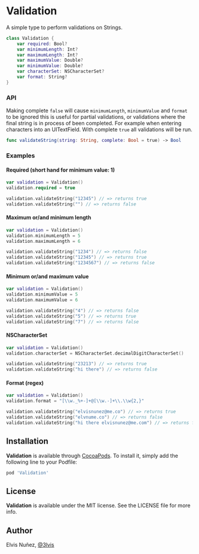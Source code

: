 # Validation

A simple type to perform validations on Strings.

```swift
class Validation {
    var required: Bool?
    var minimumLength: Int?
    var maximumLength: Int?
    var maximumValue: Double?
    var minimumValue: Double?
    var characterSet: NSCharacterSet?
    var format: String?
}
```

### API

Making complete `false` will cause `minimumLength`, `minimumValue` and `format` to be ignored this is useful for partial validations, or validations where the final string is in process of been completed. For example when entering characters into an UITextField. With complete `true` all validations will be run.

```swift
func validateString(string: String, complete: Bool = true) -> Bool
```

### Examples

#### Required (short hand for minimum value: 1)

```swift
var validation = Validation()
validation.required = true

validation.validateString("12345") // => returns true
validation.validateString("") // => returns false
```

#### Maximum or/and minimum length

```swift
var validation = Validation()
validation.minimumLength = 5
validation.maximumLength = 6

validation.validateString("1234") // => returns false
validation.validateString("12345") // => returns true
validation.validateString("1234567") // => returns false
```

#### Minimum or/and maximum value

```swift
var validation = Validation()
validation.minimumValue = 5
validation.maximumValue = 6

validation.validateString("4") // => returns false
validation.validateString("5") // => returns true
validation.validateString("7") // => returns false
```

#### NSCharacterSet

```swift
var validation = Validation()
validation.characterSet = NSCharacterSet.decimalDigitCharacterSet()

validation.validateString("23213") // => returns true
validation.validateString("hi there") // => returns false
```

#### Format (regex)

```swift
var validation = Validation()
validation.format = "[\\w._%+-]+@[\\w.-]+\\.\\w{2,}"

validation.validateString("elvisnunez@me.co") // => returns true
validation.validateString("elvnume.co") // => returns false
validation.validateString("hi there elvisnunez@me.com") // => returns false
```

## Installation

**Validation** is available through [CocoaPods](http://cocoapods.org). To install
it, simply add the following line to your Podfile:

```ruby
pod 'Validation'
```

## License

**Validation** is available under the MIT license. See the LICENSE file for more info.

## Author

Elvis Nuñez, [@3lvis](https://twitter.com/3lvis)
